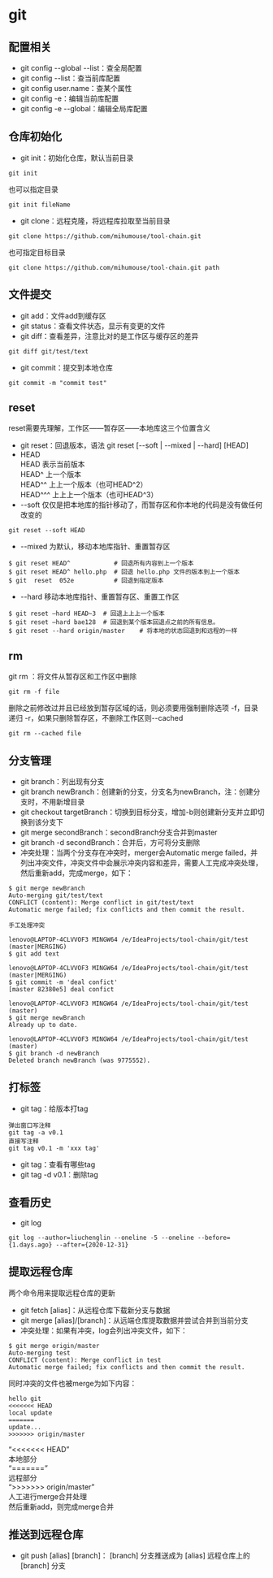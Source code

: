 # git
## 配置相关
- git config --global --list：查全局配置
- git config --list：查当前库配置
- git config user.name：查某个属性
- git config -e：编辑当前库配置
- git config -e --global：编辑全局库配置

## 仓库初始化
- git init：初始化仓库，默认当前目录
```
git init
```
也可以指定目录
```
git init fileName
```

- git clone：远程克隆，将远程库拉取至当前目录
```
git clone https://github.com/mihumouse/tool-chain.git
```
也可指定目标目录
```
git clone https://github.com/mihumouse/tool-chain.git path
```

## 文件提交
- git add：文件add到缓存区
- git status：查看文件状态，显示有变更的文件
- git diff：查看差异，注意比对的是工作区与缓存区的差异
```
git diff git/test/text
```
- git commit：提交到本地仓库
```
git commit -m "commit test"
```

## reset
reset需要先理解，工作区——暂存区——本地库这三个位置含义   
- git reset：回退版本，语法 git reset [--soft | --mixed | --hard] [HEAD]
- HEAD   
HEAD 表示当前版本   
HEAD^ 上一个版本   
HEAD^^ 上上一个版本（也可HEAD^2）   
HEAD^^^ 上上上一个版本（也可HEAD^3）   
- --soft 仅仅是把本地库的指针移动了，而暂存区和你本地的代码是没有做任何改变的
```
git reset --soft HEAD
```

- --mixed 为默认，移动本地库指针、重置暂存区
```
$ git reset HEAD^            # 回退所有内容到上一个版本  
$ git reset HEAD^ hello.php  # 回退 hello.php 文件的版本到上一个版本  
$ git  reset  052e           # 回退到指定版本
```

- --hard 移动本地库指针、重置暂存区、重置工作区
```
$ git reset –hard HEAD~3  # 回退上上上一个版本  
$ git reset –hard bae128  # 回退到某个版本回退点之前的所有信息。 
$ git reset --hard origin/master    # 将本地的状态回退到和远程的一样
```

## rm
git rm ：将文件从暂存区和工作区中删除
```
git rm -f file
```
删除之前修改过并且已经放到暂存区域的话，则必须要用强制删除选项 -f，目录递归 -r，如果只删除暂存区，不删除工作区则--cached
```
git rm --cached file
```   

## 分支管理
- git branch：列出现有分支
- git branch newBranch：创建新的分支，分支名为newBranch，注：创建分支时，不用新增目录
- git checkout targetBranch：切换到目标分支，增加-b则创建新分支并立即切换到该分支下
- git merge secondBranch：secondBranch分支合并到master
- git branch -d secondBranch：合并后，方可将分支删除
- 冲突处理：当两个分支存在冲突时，merger会Automatic merge failed，并列出冲突文件，冲突文件中会展示冲突内容和差异，需要人工完成冲突处理，然后重新add，完成merge，如下：
```
$ git merge newBranch
Auto-merging git/test/text
CONFLICT (content): Merge conflict in git/test/text
Automatic merge failed; fix conflicts and then commit the result.

手工处理冲突 

lenovo@LAPTOP-4CLVVOF3 MINGW64 /e/IdeaProjects/tool-chain/git/test (master|MERGING)
$ git add text

lenovo@LAPTOP-4CLVVOF3 MINGW64 /e/IdeaProjects/tool-chain/git/test (master|MERGING)
$ git commit -m 'deal confict'
[master 82380e5] deal confict

lenovo@LAPTOP-4CLVVOF3 MINGW64 /e/IdeaProjects/tool-chain/git/test (master)
$ git merge newBranch
Already up to date.

lenovo@LAPTOP-4CLVVOF3 MINGW64 /e/IdeaProjects/tool-chain/git/test (master)
$ git branch -d newBranch
Deleted branch newBranch (was 9775552).
```

## 打标签
- git tag：给版本打tag
```
弹出窗口写注释
git tag -a v0.1
直接写注释
git tag v0.1 -m 'xxx tag'
```
- git tag：查看有哪些tag
- git tag -d v0.1：删除tag

## 查看历史
- git log   
```
git log --author=liuchenglin --oneline -5 --oneline --before={1.days.ago} --after={2020-12-31}
```

## 提取远程仓库
两个命令用来提取远程仓库的更新
- git fetch [alias]：从远程仓库下载新分支与数据
- git merge [alias]/[branch]：从远端仓库提取数据并尝试合并到当前分支
- 冲突处理：如果有冲突，log会列出冲突文件，如下：
```
$ git merge origin/master
Auto-merging test
CONFLICT (content): Merge conflict in test
Automatic merge failed; fix conflicts and then commit the result.
```
同时冲突的文件也被merge为如下内容：
```
hello git
<<<<<<< HEAD
local update
=======
update...
>>>>>>> origin/master
```
“<<<<<<< HEAD”   
本地部分   
“=======”   
远程部分   
“>>>>>>> origin/master”   
人工进行merge合并处理   
然后重新add，则完成merge合并

## 推送到远程仓库
- git push [alias] [branch]： [branch] 分支推送成为 [alias] 远程仓库上的 [branch] 分支